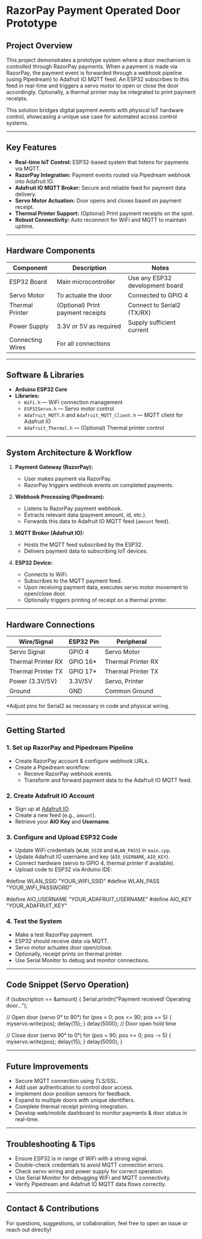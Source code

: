 # RazorPay Payment Operated Door Prototype

## Project Overview

This project demonstrates a prototype system where a door mechanism is controlled through RazorPay payments. When a payment is made via RazorPay, the payment event is forwarded through a webhook pipeline (using Pipedream) to Adafruit IO MQTT feed. An ESP32 subscribes to this feed in real-time and triggers a servo motor to open or close the door accordingly. Optionally, a thermal printer may be integrated to print payment receipts.

This solution bridges digital payment events with physical IoT hardware control, showcasing a unique use case for automated access control systems.

---

## Key Features

- **Real-time IoT Control:** ESP32-based system that listens for payments via MQTT.
- **RazorPay Integration:** Payment events routed via Pipedream webhook into Adafruit IO.
- **Adafruit IO MQTT Broker:** Secure and reliable feed for payment data delivery.
- **Servo Motor Actuation:** Door opens and closes based on payment receipt.
- **Thermal Printer Support:** (Optional) Print payment receipts on the spot.
- **Robust Connectivity:** Auto reconnect for WiFi and MQTT to maintain uptime.

---

## Hardware Components

| Component       | Description                            | Notes                            |
|-----------------|------------------------------------|---------------------------------|
| ESP32 Board     | Main microcontroller                 | Use any ESP32 development board |
| Servo Motor     | To actuate the door                  | Connected to GPIO 4              |
| Thermal Printer | (Optional) Print payment receipts   | Connect to Serial2 (TX/RX)      |
| Power Supply    | 3.3V or 5V as required               | Supply sufficient current       |
| Connecting Wires| For all connections                  |                                 |

---

## Software & Libraries

- **Arduino ESP32 Core**
- **Libraries:**
  - `WiFi.h` — WiFi connection management
  - `ESP32Servo.h` — Servo motor control
  - `Adafruit_MQTT.h` and `Adafruit_MQTT_Client.h` — MQTT client for Adafruit IO
  - `Adafruit_Thermal.h` — (Optional) Thermal printer control

---

## System Architecture & Workflow

1. **Payment Gateway (RazorPay):**
   - User makes payment via RazorPay.
   - RazorPay triggers webhook events on completed payments.

2. **Webhook Processing (Pipedream):**
   - Listens to RazorPay payment webhook.
   - Extracts relevant data (payment amount, id, etc.).
   - Forwards this data to Adafruit IO MQTT feed (`amount` feed).

3. **MQTT Broker (Adafruit IO):**
   - Hosts the MQTT feed subscribed by the ESP32.
   - Delivers payment data to subscribing IoT devices.

4. **ESP32 Device:**
   - Connects to WiFi.
   - Subscribes to the MQTT payment feed.
   - Upon receiving payment data, executes servo motor movement to open/close door.
   - Optionally triggers printing of receipt on a thermal printer.

---

## Hardware Connections

| Wire/Signal        | ESP32 Pin | Peripheral           |
|--------------------|-----------|---------------------|
| Servo Signal       | GPIO 4    | Servo Motor          |
| Thermal Printer RX | GPIO 16*  | Thermal Printer RX   |
| Thermal Printer TX | GPIO 17*  | Thermal Printer TX   |
| Power (3.3V/5V)    | 3.3V/5V   | Servo, Printer       |
| Ground             | GND       | Common Ground        |

*Adjust pins for Serial2 as necessary in code and physical wiring.

---

## Getting Started

### 1. Set up RazorPay and Pipedream Pipeline

- Create RazorPay account & configure webhook URLs.
- Create a Pipedream workflow:
  - Receive RazorPay webhook events.
  - Transform and forward payment data to the Adafruit IO MQTT feed.

### 2. Create Adafruit IO Account

- Sign up at [Adafruit IO](https://io.adafruit.com).
- Create a new feed (e.g., `amount`).
- Retrieve your **AIO Key** and **Username**.

### 3. Configure and Upload ESP32 Code

- Update WiFi credentials (`WLAN_SSID` and `WLAN_PASS`) in `main.cpp`.
- Update Adafruit IO username and key (`AIO_USERNAME`, `AIO_KEY`).
- Connect hardware (servo to GPIO 4, thermal printer if available).
- Upload code to ESP32 via Arduino IDE:

#define WLAN_SSID "YOUR_WIFI_SSID"
#define WLAN_PASS "YOUR_WIFI_PASSWORD"

#define AIO_USERNAME "YOUR_ADAFRUIT_USERNAME"
#define AIO_KEY "YOUR_ADAFRUIT_KEY"


### 4. Test the System

- Make a test RazorPay payment.
- ESP32 should receive data via MQTT.
- Servo motor actuates door open/close.
- Optionally, receipt prints on thermal printer.
- Use Serial Monitor to debug and monitor connections.

---

## Code Snippet (Servo Operation)

if (subscription == &amount) {
Serial.println("Payment received! Operating door...");

// Open door (servo 0° to 90°)
for (pos = 0; pos <= 90; pos += 5) {
myservo.write(pos);
delay(15);
}
delay(5000); // Door open hold time

// Close door (servo 90° to 0°)
for (pos = 90; pos >= 0; pos -= 5) {
myservo.write(pos);
delay(15);
}
delay(5000);
}

---

## Future Improvements

- Secure MQTT connection using TLS/SSL.
- Add user authentication to control door access.
- Implement door position sensors for feedback.
- Expand to multiple doors with unique identifiers.
- Complete thermal receipt printing integration.
- Develop web/mobile dashboard to monitor payments & door status in real-time.

---

## Troubleshooting & Tips

- Ensure ESP32 is in range of WiFi with a strong signal.
- Double-check credentials to avoid MQTT connection errors.
- Check servo wiring and power supply for correct operation.
- Use Serial Monitor for debugging WiFi and MQTT connectivity.
- Verify Pipedream and Adafruit IO MQTT data flows correctly.

---

## Contact & Contributions

For questions, suggestions, or collaboration, feel free to open an issue or reach out directly!
